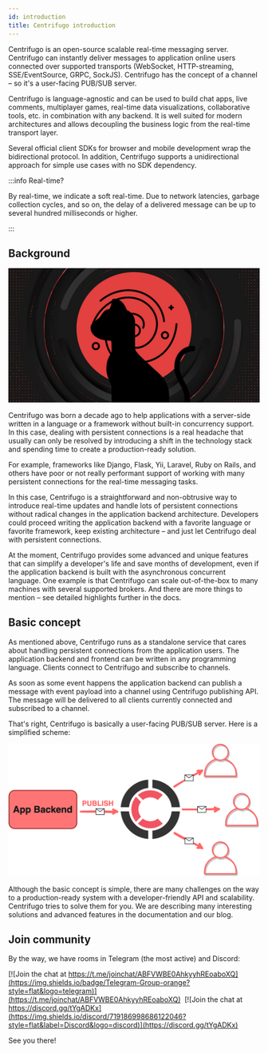 ```yaml
---
id: introduction
title: Centrifugo introduction
---
```


Centrifugo is an open-source scalable real-time messaging server. Centrifugo can instantly deliver messages to application online users connected over supported transports (WebSocket, HTTP-streaming, SSE/EventSource, GRPC, SockJS). Centrifugo has the concept of a channel – so it's a user-facing PUB/SUB server.

Centrifugo is language-agnostic and can be used to build chat apps, live comments, multiplayer games, real-time data visualizations, collaborative tools, etc. in combination with any backend. It is well suited for modern architectures and allows decoupling the business logic from the real-time transport layer.

Several official client SDKs for browser and mobile development wrap the bidirectional protocol. In addition, Centrifugo supports a unidirectional approach for simple use cases with no SDK dependency.

:::info Real-time?

By real-time, we indicate a soft real-time. Due to network latencies, garbage collection cycles, and so on, the delay of a delivered message can be up to several hundred milliseconds or higher.

:::

## Background

![](/img/bg_cat.jpg)

Centrifugo was born a decade ago to help applications with a server-side written in a language or a framework without built-in concurrency support. In this case, dealing with persistent connections is a real headache that usually can only be resolved by introducing a shift in the technology stack and spending time to create a production-ready solution.

For example, frameworks like Django, Flask, Yii, Laravel, Ruby on Rails, and others have poor or not really performant support of working with many persistent connections for the real-time messaging tasks.

In this case, Centrifugo is a straightforward and non-obtrusive way to introduce real-time updates and handle lots of persistent connections without radical changes in the application backend architecture. Developers could proceed writing the application backend with a favorite language or favorite framework, keep existing architecture – and just let Centrifugo deal with persistent connections.

At the moment, Centrifugo provides some advanced and unique features that can simplify a developer's life and save months of development, even if the application backend is built with the asynchronous concurrent language. One example is that Centrifugo can scale out-of-the-box to many machines with several supported brokers. And there are more things to mention – see detailed highlights further in the docs.

## Basic concept

As mentioned above, Centrifugo runs as a standalone service that cares about handling persistent connections from the application users. The application backend and frontend can be written in any programming language. Clients connect to Centrifugo and subscribe to channels.

As soon as some event happens the application backend can publish a message with event payload into a channel using Centrifugo publishing API. The message will be delivered to all clients currently connected and subscribed to a channel.

That's right, Centrifugo is basically a user-facing PUB/SUB server. Here is a simplified scheme: 

![Centrifugo scheme](/img/scheme_sketch.png)

Although the basic concept is simple, there are many challenges on the way to a production-ready system with a developer-friendly API and scalability. Centrifugo tries to solve them for you. We are describing many interesting solutions and advanced features in the documentation and our blog.

## Join community

By the way, we have rooms in Telegram (the most active) and Discord:

[![Join the chat at https://t.me/joinchat/ABFVWBE0AhkyyhREoaboXQ](https://img.shields.io/badge/Telegram-Group-orange?style=flat&logo=telegram)](https://t.me/joinchat/ABFVWBE0AhkyyhREoaboXQ) &nbsp;[![Join the chat at https://discord.gg/tYgADKx](https://img.shields.io/discord/719186998686122046?style=flat&label=Discord&logo=discord)](https://discord.gg/tYgADKx)

See you there!
